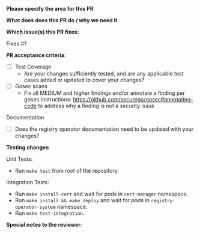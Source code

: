 **Please specify the area for this PR**

**What does does this PR do / why we need it**:

**Which issue(s) this PR fixes**:

Fixes #?

**PR acceptance criteria**:

- [ ] Test Coverage 
    - Are your changes sufficiently tested, and are any applicable test cases added or updated to cover your changes?
- [ ] Gosec scans 
  - Fix all MEDIUM and higher findings and/or annotate a finding per gosec instructions: https://github.com/securego/gosec#annotating-code to address why a finding is not a security issue

Documentation
- [ ] Does the registry operator documentation need to be updated with your changes?

<!--
Instructions for locally testing changes made to the operator, drawn from CONTRIBUTING.md
-->
**Testing changes**

Unit Tests:
- Run `make test` from root of the repository.

<!--
Will need to be updated after the completion of https://github.com/devfile/api/issues/1523
-->
Integration Tests:
- Run `make install-cert` and wait for pods in `cert-manager` namespace.
- Run `make install && make deploy` and wait for pods in `registry-operator-system` namespace.
- Run `make test-integration`.

<!--
Add extra instructions that reviewers may need regarding testing your changes or to properly review your pull request.
-->
**Special notes to the reviewer**:
